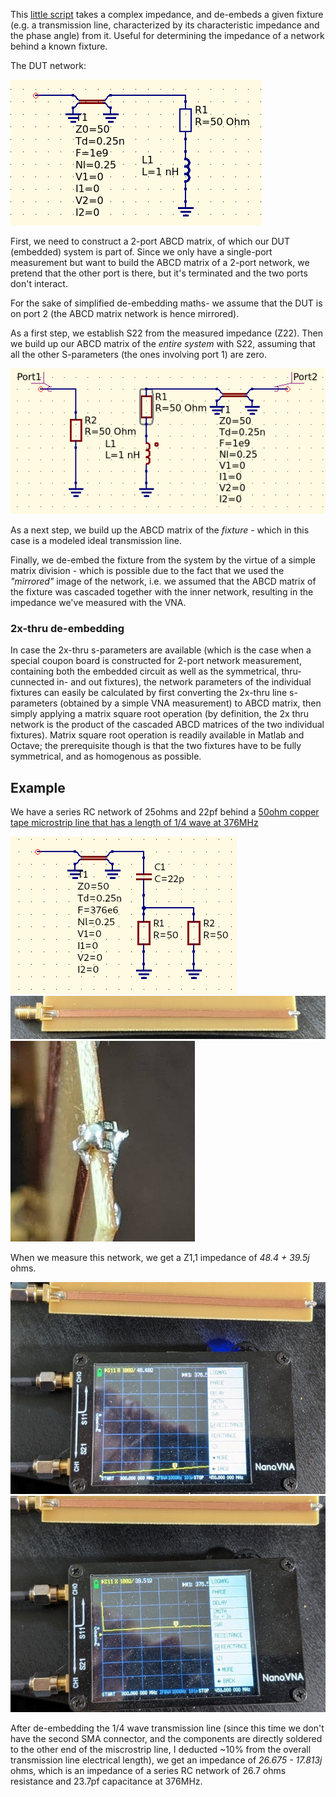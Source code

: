This [little script](deembed.m) takes a complex impedance, and de-embeds a given fixture (e.g. a transmission line, characterized by its characteristic impedance and the phase angle) from it. Useful for determining the impedance of a network behind a known fixture.

The DUT network:

![deembed](deembed.png)

First, we need to construct a 2-port ABCD matrix, of which our DUT (embedded) system is part of. Since we only have a single-port measurement but want to build the ABCD matrix of a 2-port network, we pretend that the other port is there, but it's terminated and the two ports don't interact.

For the sake of simplified de-embedding maths- we assume that the DUT is on port 2 (the ABCD matrix network is hence mirrored).

As a first step, we establish S22 from the measured impedance (Z22). Then we build up our ABCD matrix of the *entire system* with S22, assuming that all the other S-parameters (the ones involving port 1) are zero.

![deembedmirror2](deembedmirror2.png)

As a next step, we build up the ABCD matrix of the *fixture* - which in this case is a modeled ideal transmission line.

Finally, we de-embed the fixture from the system by the virtue of a simple matrix division - which is possible due to the fact that we used the *"mirrored"* image of the network, i.e. we assumed that the ABCD matrix of the fixture was cascaded together with the inner network, resulting in the impedance we've measured with the VNA.

### 2x-thru de-embedding

In case the 2x-thru s-parameters are available (which is the case when a special coupon board is constructed for 2-port network measurement, containing both the embedded circuit as well as the symmetrical, thru-cunnected in- and out fixtures), the network parameters of the individual fixtures can easily be calculated by first converting the 2x-thru line s-parameters (obtained by a simple VNA measurement) to ABCD matrix, then simply applying a matrix square root operation (by definition, the 2x thru network is the product of the cascaded ABCD matrices of the two individual fixtures). Matrix square root operation is readily available in Matlab and Octave; the prerequisite though is that the two fixtures have to be fully symmetrical, and as homogenous as possible.

## Example

We have a series RC network of 25ohms and 22pf behind a [50ohm copper tape microstrip line that has a length of 1/4 wave at 376MHz](https://github.com/szoftveres/RF_Microwave/tree/main/Microstrip)

![exnetwork](exnetwork.png)
![exline](exline.jpg)
![exrc](exrc.jpg)

When we measure this network, we get a Z1,1 impedance of *48.4 + 39.5j* ohms.

![exreal](exreal.jpg)
![eximag](eximag.jpg)

After de-embedding the 1/4 wave transmission line (since this time we don't have the second SMA connector, and the components are directly soldered to the other end of the miscrostrip line, I deducted ~10% from the overall transmission line electrical length), we get an impedance of *26.675 - 17.813j* ohms, which is an impedance of a series RC network of 26.7 ohms resistance and 23.7pf capacitance at 376MHz.

